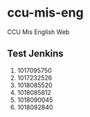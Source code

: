 # ccu-mis-eng
CCU Mis English Web


## Test Jenkins
1. 1017095750
2. 1017232526
3. 1018085520
4. 1018085812
5. 1018090045
6. 1018092840
